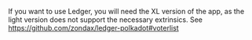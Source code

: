 If you want to use Ledger, you will need the XL version of the app, as the light version does not support the necessary extrinsics. See https://github.com/zondax/ledger-polkadot#voterlist